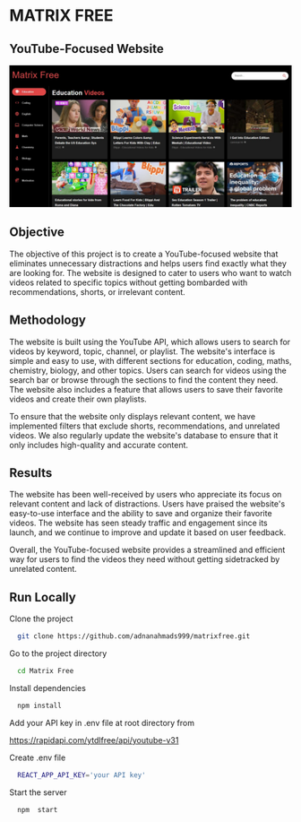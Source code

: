 

# MATRIX FREE

## YouTube-Focused Website

![Alt text](https://github.com/YashRajSingh-4799/matrixfree/blob/main/Screenshot%202023-04-16%20230845.jpg "Optional title")

## Objective

The objective of this project is to create a YouTube-focused website that eliminates unnecessary distractions and helps users find exactly what they are looking for. The website is designed to cater to users who want to watch videos related to specific topics without getting bombarded with recommendations, shorts, or irrelevant content.

## Methodology

The website is built using the YouTube API, which allows users to search for videos by keyword, topic, channel, or playlist. The website's interface is simple and easy to use, with different sections for education, coding, maths, chemistry, biology, and other topics. Users can search for videos using the search bar or browse through the sections to find the content they need. The website also includes a feature that allows users to save their favorite videos and create their own playlists.

To ensure that the website only displays relevant content, we have implemented filters that exclude shorts, recommendations, and unrelated videos. We also regularly update the website's database to ensure that it only includes high-quality and accurate content.

## Results

The website has been well-received by users who appreciate its focus on relevant content and lack of distractions. Users have praised the website's easy-to-use interface and the ability to save and organize their favorite videos. The website has seen steady traffic and engagement since its launch, and we continue to improve and update it based on user feedback.

Overall, the YouTube-focused website provides a streamlined and efficient way for users to find the videos they need without getting sidetracked by unrelated content.


## Run Locally

Clone the project

```bash
  git clone https://github.com/adnanahmads999/matrixfree.git
```

Go to the project directory

```bash
  cd Matrix Free
```

Install dependencies

```bash
  npm install
```

Add your API key in .env file at root directory from

https://rapidapi.com/ytdlfree/api/youtube-v31




Create .env file

```bash
  REACT_APP_API_KEY='your API key'
```
Start the server

```bash
  npm  start
```
